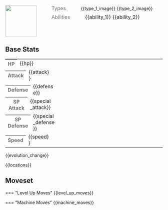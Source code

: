 <div style="display: flex; flex-direction: row; column-gap: 3rem; align-content: center;">
  <img src="../../img/pokemon/{{pokemon_name}}.png" width="100"/>

  <div>
    <div style="display: flex; flex-direction: row; column-gap: 3rem; alignt-items: center; margin-bottom: 0.5rem;">
      <p style="color: #737373; margin: 0px; font-size: 16px; font-weight: normal;">Types</p>
      <div style="display: flex; flex-direction: row; align-items: center; column-gap: 1rem">
        {{type_1_image}}
        {{type_2_image}}
      </div>
    </div>
    <div style="display: flex; flex-direction: row; column-gap: 3rem; alignt-items: center; ">
      <p style="color: #737373; margin: 0px;  font-weight: normal; font-size:16px;">Abilities</p>
      <div style="display: flex; flex-direction: row; align-items: center; font-size: 16px">
        {{ability_1}}
        {{ability_2}}
      </div>
    </div>
  </div>
</div>

## Base Stats
<table style="width: 100%">
  <tbody style="width: 100%;">
    <tr style="display: flex; align-items: center;">
      <th style="color: #737373;" >HP</th>
      <td style="border-top: none; width: 70px">{{hp}}</td>
      <td style="width: 100%; min-width: 450px; border-top: none;">
        <div style="width: {{hp_width}}%;" class="ranking-bar rank-{{hp_rank}}">
        </div>
      </td>
    </tr>
    <tr style="display: flex; align-items: center;">
      <th style="color: #737373;">Attack</th>
      <td style="border-top: none; width: 70px">{{attack}}</td>
      <td style="width: 100%; min-width: 450px; border-top: none;">
        <div style="width: {{atk_width}}%;" class="ranking-bar rank-{{atk_rank}}">
        </div>
      </td>
    </tr>
    <tr style="display: flex; align-items: center;">
      <th style="color: #737373;">Defense</th>
      <td style="border-top: none; width: 70px">{{defense}}</td>
      <td style="width: 100%; min-width: 450px; border-top: none;">
        <div style="width: {{def_width}}%;" class="ranking-bar rank-{{def_rank}}">
        </div>
      </td>
    </tr>
    <tr style="display: flex; align-items: center;">
      <th style="color: #737373;">SP Attack</th>
      <td style="border-top: none; width: 70px">{{special_attack}}</td>
      <td style="width: 100%; min-width: 450px; border-top: none;">
        <div style="width: {{sp_atk_width}}%;" class="ranking-bar rank-{{sp_atk_rank}}">
        </div>
      </td>
    </tr>
    <tr style="display: flex; align-items: center;">
      <th style="color: #737373;">SP Defense</th>
      <td style="border-top: none; width: 70px">{{special_defense}}</td>
      <td style="width: 100%; min-width: 450px; border-top: none;">
        <div style="width: {{sp_def_width}}%;" class="ranking-bar rank-{{sp_def_rank}}">
        </div>
      </td>
    </tr>
    <tr style="display: flex; align-items: center;">
      <th style="color: #737373;">Speed</th>
      <td style="border-top: none; width: 70px">{{speed}}</td>
      <td style="width: 100%; min-width: 450px; border-top: none;">
        <div style="width: {{speed_width}}%;" class="ranking-bar rank-{{speed_rank}}">
        </div>
      </td>
    </tr>
  </tbody>
</table>

{{evolution_change}}

{{locations}}

## Moveset

=== "Level Up Moves"
    {{level_up_moves}}

=== "Machine Moves"
    {{machine_moves}}
